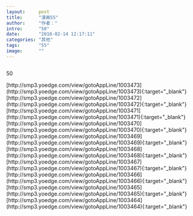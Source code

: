 ```yaml
---
layout:     post
title:      "漫画55"
author:     "作者："
intro:      "50"
date:       "2018-02-14 12:17:11"
categories: "其他"
tags:       "55"
image:      ""
---
```

<div style="text-align: center">
<p><img src=""/></p>
</div>
<p class="post-meta">
<span>50</span>
</p>
[http://smp3.yoedge.com/view/gotoAppLine/1003473](http://smp3.yoedge.com/view/gotoAppLine/1003473){:target="_blank"}
[http://smp3.yoedge.com/view/gotoAppLine/1003472](http://smp3.yoedge.com/view/gotoAppLine/1003472){:target="_blank"}
[http://smp3.yoedge.com/view/gotoAppLine/1003471](http://smp3.yoedge.com/view/gotoAppLine/1003471){:target="_blank"}
[http://smp3.yoedge.com/view/gotoAppLine/1003470](http://smp3.yoedge.com/view/gotoAppLine/1003470){:target="_blank"}
[http://smp3.yoedge.com/view/gotoAppLine/1003469](http://smp3.yoedge.com/view/gotoAppLine/1003469){:target="_blank"}
[http://smp3.yoedge.com/view/gotoAppLine/1003468](http://smp3.yoedge.com/view/gotoAppLine/1003468){:target="_blank"}
[http://smp3.yoedge.com/view/gotoAppLine/1003467](http://smp3.yoedge.com/view/gotoAppLine/1003467){:target="_blank"}
[http://smp3.yoedge.com/view/gotoAppLine/1003466](http://smp3.yoedge.com/view/gotoAppLine/1003466){:target="_blank"}
[http://smp3.yoedge.com/view/gotoAppLine/1003465](http://smp3.yoedge.com/view/gotoAppLine/1003465){:target="_blank"}
[http://smp3.yoedge.com/view/gotoAppLine/1003464](http://smp3.yoedge.com/view/gotoAppLine/1003464){:target="_blank"}


